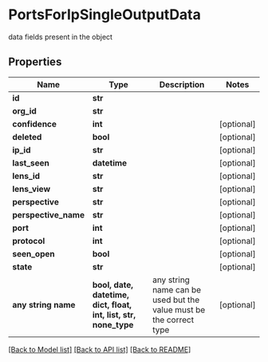 # PortsForIpSingleOutputData

data fields present in the object

## Properties
Name | Type | Description | Notes
------------ | ------------- | ------------- | -------------
**id** | **str** |  | 
**org_id** | **str** |  | 
**confidence** | **int** |  | [optional] 
**deleted** | **bool** |  | [optional] 
**ip_id** | **str** |  | [optional] 
**last_seen** | **datetime** |  | [optional] 
**lens_id** | **str** |  | [optional] 
**lens_view** | **str** |  | [optional] 
**perspective** | **str** |  | [optional] 
**perspective_name** | **str** |  | [optional] 
**port** | **int** |  | [optional] 
**protocol** | **int** |  | [optional] 
**seen_open** | **bool** |  | [optional] 
**state** | **str** |  | [optional] 
**any string name** | **bool, date, datetime, dict, float, int, list, str, none_type** | any string name can be used but the value must be the correct type | [optional]

[[Back to Model list]](../README.md#documentation-for-models) [[Back to API list]](../README.md#documentation-for-api-endpoints) [[Back to README]](../README.md)



